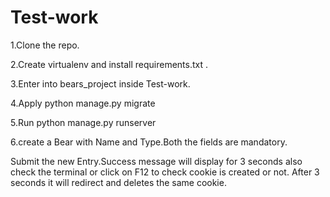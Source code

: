 # Test-work
1.Clone the repo.

2.Create virtualenv and install requirements.txt .

3.Enter into bears_project inside Test-work.

4.Apply python manage.py migrate

5.Run python manage.py runserver

6.create a Bear with Name and Type.Both the fields are mandatory.

Submit the new Entry.Success message will display for 3 seconds also check the terminal or click on F12 to check cookie
is created or not.
After 3 seconds it will redirect and deletes the same cookie.

